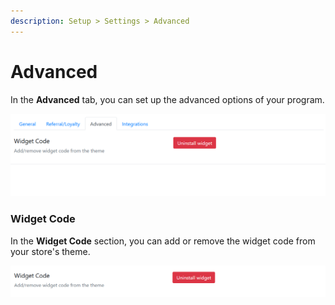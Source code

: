 ```yaml
---
description: Setup > Settings > Advanced
---
```


# Advanced

In the **Advanced** tab, you can set up the advanced options of your program.

![Advanced](<../../../../.gitbook/assets/image (608).png>)

### Widget Code

In the **Widget Code** section, you can add or remove the widget code from your store's theme.

![Widget Code](<../../../../.gitbook/assets/image (1430).png>)
